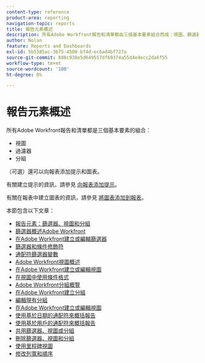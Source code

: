 ```yaml
---
content-type: reference
product-area: reporting
navigation-topic: reports
title: 報告元素概述
description: 所有Adobe Workfront報告和清單都由三個基本要素組合而成：視圖、篩選器和分組。
author: Nolan
feature: Reports and Dashboards
exl-id: 5b5385ac-3b75-4500-bf4d-ec6ad4bf727a
source-git-commit: 888c938e5d649557df69374a55d4e4ecc2da6f55
workflow-type: tm+mt
source-wordcount: '180'
ht-degree: 0%

---
```


# 報告元素概述

所有Adobe Workfront報告和清單都是三個基本要素的組合：

* 視圖
* 過濾器
* 分組

（可選）還可以向報表添加提示和圖表。

有關建立提示的資訊，請參見 [向報表添加提示](../../../reports-and-dashboards/reports/creating-and-managing-reports/add-prompt-report.md)。

有關在報表中建立圖表的資訊，請參見 [將圖表添加到報表](../../../reports-and-dashboards/reports/creating-and-managing-reports/add-chart-report.md)。

本節包含以下文章：

<!--outdated: * [Basic Report Creation Program](https://one.workfront.com/s/basic-report-creation-program)-->
* [報告元素：篩選器、視圖和分組](../../../reports-and-dashboards/reports/reporting-elements/reporting-elements-filters-views-groupings.md)
* [篩選器概述Adobe Workfront](../../../reports-and-dashboards/reports/reporting-elements/filters-overview.md)
* [在Adobe Workfront建立或編輯篩選器](../../../reports-and-dashboards/reports/reporting-elements/create-filters.md)
* [篩選器和條件修飾符](../../../reports-and-dashboards/reports/reporting-elements/filter-condition-modifiers.md)
* [通配符篩選器變數](../../../reports-and-dashboards/reports/reporting-elements/understand-wildcard-filter-variables.md)
* [Adobe Workfront視圖概述](../../../reports-and-dashboards/reports/reporting-elements/views-overview.md)
* [在Adobe Workfront建立或編輯視圖](../../../reports-and-dashboards/reports/reporting-elements/create-edit-views.md)
* [在視圖中使用條件格式](../../../reports-and-dashboards/reports/reporting-elements/use-conditional-formatting-views.md)
* [Adobe Workfront分組概覽](../../../reports-and-dashboards/reports/reporting-elements/groupings-overview.md)
* [在Adobe Workfront建立分組](../../../reports-and-dashboards/reports/reporting-elements/create-groupings.md)
* [編輯現有分組](../../../reports-and-dashboards/reports/reporting-elements/edit-existing-groupings.md)
* [在Adobe Workfront建立或編輯視圖](../../../reports-and-dashboards/reports/reporting-elements/create-edit-views.md)
* [使用基於日期的通配符來概括報告](../../../reports-and-dashboards/reports/reporting-elements/use-date-based-wildcards-generalize-reports.md)
* [使用基於用戶的通配符來概括報告](../../../reports-and-dashboards/reports/reporting-elements/use-user-based-wildcards-generalize-reports.md)
* [共用篩選器、視圖或分組](../../../reports-and-dashboards/reports/reporting-elements/share-filter-view-grouping.md)
* [刪除篩選器、視圖和分組](../../../reports-and-dashboards/reports/reporting-elements/remove-filters-views-groupings.md)
* [使用里程碑視圖](../../../reports-and-dashboards/reports/reporting-elements/use-milestone-view.md)
* [修改列寬和順序](../../../reports-and-dashboards/reports/reporting-elements/modify-column-width-order.md)
